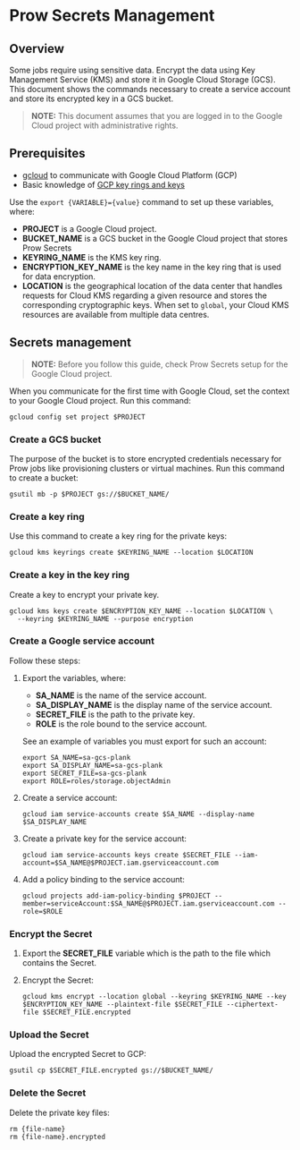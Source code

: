 # Prow Secrets Management

## Overview

Some jobs require using sensitive data. Encrypt the data using Key Management Service (KMS) and store it in Google Cloud Storage (GCS).
This document shows the commands necessary to create a service account and store its encrypted key in a GCS bucket.

>**NOTE:** This document assumes that you are logged in to the Google Cloud project with administrative rights.

## Prerequisites

 - [gcloud](https://cloud.google.com/sdk/gcloud/) to communicate with Google Cloud Platform (GCP)
 - Basic knowledge of [GCP key rings and keys](https://cloud.google.com/kms/docs/creating-keys)

Use the `export {VARIABLE}={value}` command to set up these variables, where:
 - **PROJECT** is a Google Cloud project.
 - **BUCKET_NAME** is a GCS bucket in the Google Cloud project that stores Prow Secrets
 - **KEYRING_NAME** is the KMS key ring.
 - **ENCRYPTION_KEY_NAME** is the key name in the key ring that is used for data encryption.
 - **LOCATION** is the geographical location of the data center that handles requests for Cloud KMS regarding a given resource and stores the corresponding cryptographic keys. When set to `global`, your Cloud KMS resources are available from multiple data centres.

## Secrets management

>**NOTE:** Before you follow this guide, check Prow Secrets setup for the Google Cloud project.

When you communicate for the first time with Google Cloud, set the context to your Google Cloud project. Run this command:
```
gcloud config set project $PROJECT
```

### Create a GCS bucket

The purpose of the bucket is to store encrypted credentials necessary for Prow jobs like provisioning clusters or virtual machines.
Run this command to create a bucket:
```
gsutil mb -p $PROJECT gs://$BUCKET_NAME/
```

### Create a key ring

Use this command to create a key ring for the private keys:

```
gcloud kms keyrings create $KEYRING_NAME --location $LOCATION
```
### Create a key in the key ring

Create a key to encrypt your private key.

```
gcloud kms keys create $ENCRYPTION_KEY_NAME --location $LOCATION \
  --keyring $KEYRING_NAME --purpose encryption
  ```

### Create a Google service account

Follow these steps:

1. Export the variables, where:
   - **SA_NAME** is the name of the service account.
   - **SA_DISPLAY_NAME** is the display name of the service account.
   - **SECRET_FILE** is the path to the private key.
   - **ROLE** is the role bound to the service account.

   See an example of variables you must export for such an account:

   ```
   export SA_NAME=sa-gcs-plank
   export SA_DISPLAY_NAME=sa-gcs-plank
   export SECRET_FILE=sa-gcs-plank
   export ROLE=roles/storage.objectAdmin

   ```

2. Create a service account:
   ```
   gcloud iam service-accounts create $SA_NAME --display-name $SA_DISPLAY_NAME
   ```

3. Create a private key for the service account:
   ```
   gcloud iam service-accounts keys create $SECRET_FILE --iam-account=$SA_NAME@$PROJECT.iam.gserviceaccount.com
   ```

4. Add a policy binding to the service account:
   ```
   gcloud projects add-iam-policy-binding $PROJECT --member=serviceAccount:$SA_NAME@$PROJECT.iam.gserviceaccount.com --role=$ROLE
   ```

### Encrypt the Secret

1. Export the **SECRET_FILE** variable which is the path to the file which contains the Secret.

2. Encrypt the Secret:
   ```
   gcloud kms encrypt --location global --keyring $KEYRING_NAME --key $ENCRYPTION_KEY_NAME --plaintext-file $SECRET_FILE --ciphertext-file $SECRET_FILE.encrypted
   ```

### Upload the Secret

Upload the encrypted Secret to GCP:
```
gsutil cp $SECRET_FILE.encrypted gs://$BUCKET_NAME/
```

### Delete the Secret

Delete the private key files:

```
rm {file-name}
rm {file-name}.encrypted
```

